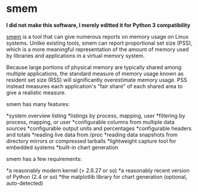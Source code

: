 # smem

**I did not make this software, I merely editted it for Python 3 compatibility**

[smem](http://www.selenic.com/smem/) is a tool that can give numerous reports on memory usage on Linux systems. Unlike existing tools, smem can report proportional set size (PSS), which is a more meaningful representation of the amount of memory used by libraries and applications in a virtual memory system.  
  
Because large portions of physical memory are typically shared among multiple applications, the standard measure of memory usage known as resident set size (RSS) will significantly overestimate memory usage. PSS instead measures each application's "fair share" of each shared area to give a realistic measure.  
  
smem has many features:  
  
 *system overview listing
 *listings by process, mapping, user
 *filtering by process, mapping, or user
 *configurable columns from multiple data sources
 *configurable output units and percentages
 *configurable headers and totals
 *reading live data from /proc
 *reading data snapshots from directory mirrors or compressed tarballs
 *lightweight capture tool for embedded systems
 *built-in chart generation

smem has a few requirements:  
  
 *a reasonably modern kernel (> 2.6.27 or so)
 *a reasonably recent version of Python (2.4 or so)
 *the matplotlib library for chart generation (optional, auto-detected)
